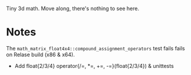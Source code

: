 Tiny 3d math. Move along, there's nothing to see here.

# Notes
The ```math_matrix_float4x4::compound_assignment_operators``` test fails fails on Relase build (x86 & x64).

- Add float{2/3/4} operator{/=, *=, +=, -=}(float{2/3/4}) & unittests